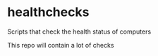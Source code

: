 # healthchecks
Scripts that check the health status of computers

This repo will contain a lot of checks
